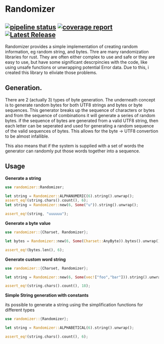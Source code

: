 # Randomizer
[![pipeline status](https://gitlab.nebula.technology/libraries/rust/randomizer/badges/main/pipeline.svg)](https://gitlab.nebula.technology/libraries/rust/randomizer/-/commits/main)
[![coverage report](https://gitlab.nebula.technology/libraries/rust/randomizer/badges/main/coverage.svg)](https://gitlab.nebula.technology/libraries/rust/randomizer/-/commits/main)
[![Latest Release](https://gitlab.nebula.technology/libraries/rust/randomizer/-/badges/release.svg)](https://gitlab.nebula.technology/libraries/rust/randomizer/-/releases)
---
Randomizer provides a simple implementation of creating random information, eg random string, and bytes.
Thre are many randomization libraries for rust. They are often either complex to use and safe or
they are easy to use, but have some significant descrpincies with the code, like using unsafe
functions or unwrapping potential Error data. Due to this, i created this library to eliviate
those problems.

## Generation.
There are 2 (actually 3) types of byte generation.
The underneath concept is to generate random bytes for both UTF8 strings and bytes or byte sequences.
This generator breaks up the sequence of characters or bytes and from the sequence of
combinations it will generate a series of random bytes. if the sequence of bytes are generated
from a valid UTF8 string, then each letter can be seperated and used for generating a random
sequence of the valid sequences of bytes.
This allows for the byte -> UTF8 convertion to be almost infallible.

This also means that if the system is supplied with a set of words the generator can randomly
put those words together into a sequence.

## Usage

**Generate a string**

```rust
use randomizer::Randomizer;

let string = Randomizer::ALPHANUMERIC(6).string().unwrap();
assert_eq!(string.chars().count(), 6);
let string = Randomizer::new(6, Some("u")).string().unwrap();

assert_eq!(string, "uuuuuu");
```

**Generate a byte value**

```rust
use randomizer::{Charset, Randomizer};

let bytes = Randomizer::new(6, Some(Charset::AnyByte)).bytes().unwrap();

assert_eq!(bytes.len(), 6);
```

**Generate custom word string**

```rust
use randomizer::{Charset, Randomizer};

let string = Randomizer::new(6, Some(vec!["foo","bar"])).string().unwrap();

assert_eq!(string.chars().count(), 18);
```

**Simple String generation with constants**

its possible to generate a string using the simplification functions for different types

```rust
use randomizer::{Randomizer};

let string = Randomizer::ALPHABETICAL(6).string().unwrap();

assert_eq!(string.chars().count(), 6);
```
